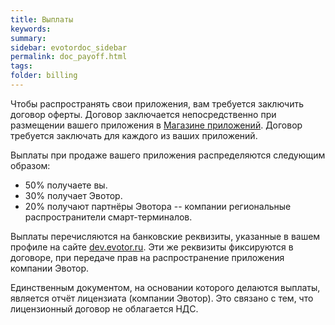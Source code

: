 ```yaml
---
title: Выплаты
keywords:
summary:
sidebar: evotordoc_sidebar
permalink: doc_payoff.html
tags:
folder: billing
---
```


Чтобы распространять свои приложения, вам требуется заключить договор оферты. Договор заключается непосредственно при размещении вашего приложения в [Магазине приложений](https://market.evotor.ru). Договор требуется заключать для каждого из ваших приложений.

Выплаты при продаже вашего приложения распределяются следующим образом:

* 50% получаете вы.
* 30% получает Эвотор.
* 20% получают партнёры Эвотора -- компании региональные распространители смарт-терминалов.

Выплаты перечисляются на банковские реквизиты, указанные в вашем профиле на сайте [dev.evotor.ru](https://dev.evotor.ru). Эти же реквизиты фиксируются в договоре, при передаче прав на распространение приложения компании Эвотор.

Единственным документом, на основании которого делаются выплаты, является отчёт лицензиата (компании Эвотор). Это связано с тем, что лицензионный договор не облагается НДС.

